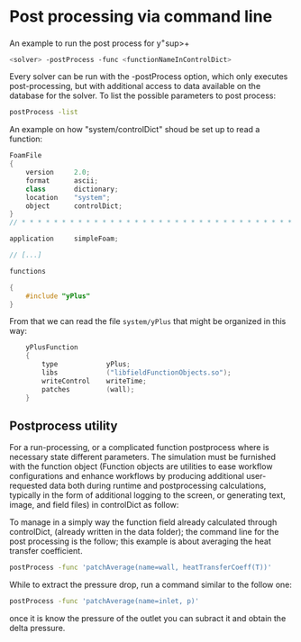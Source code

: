 # Post processing via command line

An example to run the post process for y<sup>+</sup>sup>+</sup>

```sh
<solver> -postProcess -func <functionNameInControlDict>
```
Every solver can be run with the -postProcess option, which only
executes post-processing, but with additional access to data available
on the database for the solver. To list the possible parameters to post
process:

```sh
postProcess -list
```
An example on how "system/controlDict" shoud be set up to read a function:

```c++
FoamFile
{
    version     2.0;
    format      ascii;
    class       dictionary;
    location    "system";
    object      controlDict;
}
// * * * * * * * * * * * * * * * * * * * * * * * * * * * * * * * * * * * * * //

application     simpleFoam;

// [...]

functions

{
    #include "yPlus"
}
```
From that we can read the file ```system/yPlus``` that might be organized in this way:

```c++
    yPlusFunction
    {
        type            yPlus;
        libs            ("libfieldFunctionObjects.so");
        writeControl    writeTime;
        patches         (wall);
    }
```


## Postprocess utility
For a run-processing, or a complicated function postprocess where is
necessary state different parameters. The simulation must be furnished
with the function object (Function objects are utilities to ease
workflow configurations and enhance workflows by producing additional
user-requested data both during runtime and postprocessing calculations,
typically in the form of additional logging to the screen, or generating
text, image, and field files) in controlDict as follow:

To manage in a simply way the function field already calculated through
controlDict, (already written in the data folder); the command line for
the post processing is the follow; this example is about averaging the
heat transfer coefficient.

```sh
postProcess -func 'patchAverage(name=wall, heatTransferCoeff(T))'
```

While to extract the pressure drop, run a command similar to the follow one:
```sh
postProcess -func 'patchAverage(name=inlet, p)'
```
 once it is know the pressure of the outlet you can subract it and obtain the delta pressure.
<!--  Script to show the footer   -->
<html>
<script
    src="https://code.jquery.com/jquery-3.3.1.js"
    integrity="sha256-2Kok7MbOyxpgUVvAk/HJ2jigOSYS2auK4Pfzbm7uH60="
    crossorigin="anonymous">
</script>
<script>
$(function(){
  $("#footer").load("../footers/footer_first_level_depth.html");
});
</script>
<body>
<div id="footer"></div>
</body>
</html>
